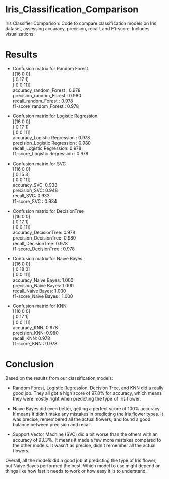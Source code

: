 # Iris_Classification_Comparison

Iris Classifier Comparison: Code to compare classification models on Iris dataset, assessing accuracy, precision, recall, and F1-score. Includes visualizations.

# Results

- Confusion matrix for Random Forest  
    [[16  0  0]  
    [ 0 17  1]  
    [ 0  0 11]]  
    accuracy_random_Forest : 0.978  
    precision_random_Forest : 0.980  
    recall_random_Forest : 0.978  
    f1-score_random_Forest : 0.978  

- Confusion matrix for Logistic Regression  
      [[16  0  0]  
      [ 0 17  1]  
      [ 0  0 11]]  
      accuracy_Logistic Regression : 0.978  
       precision_Logistic Regression : 0.980  
       recall_Logistic Regression: 0.978  
       f1-score_Logistic Regression : 0.978

- Confusion matrix for SVC  
      [[16  0  0]  
      [ 0 15  3]  
      [ 0  0 11]]  
      accuracy_SVC: 0.933  
      precision_SVC: 0.948  
      recall_SVC: 0.933  
      f1-score_SVC : 0.934  

- Confusion matrix for DecisionTree  
      [[16  0  0]  
      [ 0 17  1]  
      [ 0  0 11]]  
      accuracy_DecisionTree: 0.978  
      precision_DecisionTree: 0.980  
      recall_DecisionTree: 0.978  
      f1-score_DecisionTree : 0.978  

- Confusion matrix for Naive Bayes  
      [[16  0  0]  
      [ 0 18  0]  
      [ 0  0 11]]  
      accuracy_Naive Bayes: 1.000  
      precision_Naive Bayes: 1.000  
      recall_Naive Bayes: 1.000  
      f1-score_Naive Bayes : 1.000  

- Confusion matrix for KNN  
      [[16  0  0]  
      [ 0 17  1]  
      [ 0  0 11]]  
      accuracy_KNN: 0.978  
      precision_KNN: 0.980  
      recall_KNN: 0.978  
      f1-score_KNN : 0.978  

# Conclusion

Based on the results from our classification models:

- Random Forest, Logistic Regression, Decision Tree, and KNN did a really good job. They all got a high score of 97.8% for accuracy, which means they were mostly right when predicting the type of Iris flower.

- Naive Bayes did even better, getting a perfect score of 100% accuracy. It means it didn't make any mistakes in predicting the Iris flower types. It was precise, remembered all the actual flowers, and found a good balance between precision and recall.

- Support Vector Machine (SVC) did a bit worse than the others with an accuracy of 93.3%. It means it made a few more mistakes compared to the other models. It wasn't as precise, didn't remember all the actual flowers.

Overall, all the models did a good job at predicting the type of Iris flower, but Naive Bayes performed the best. Which model to use might depend on things like how fast it needs to work or how easy it is to understand.

